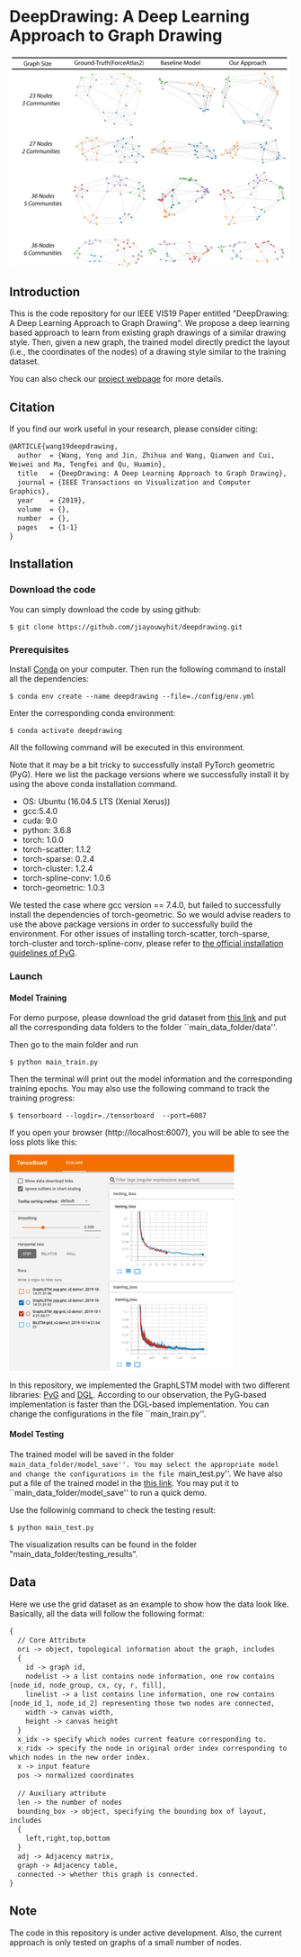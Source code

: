 # DeepDrawing: A Deep Learning Approach to Graph Drawing

<img src="./figs/deepDrawing-example.png" width="500">

## Introduction
This is the code repository for our IEEE VIS19 Paper entitled "DeepDrawing: A Deep Learning Approach to Graph Drawing". We propose a deep learning based approach to learn from existing graph drawings of a similar drawing style. Then, given a new graph, the trained model directly predict the layout (i.e., the coordinates of the nodes) of a drawing style similar to the training dataset.

You can also check our [project webpage](http://yong-wang.org/proj/deepDrawing.html) for more details.

## Citation
If you find our work useful in your research, please consider citing:
```
@ARTICLE{wang19deepdrawing, 
  author  = {Wang, Yong and Jin, Zhihua and Wang, Qianwen and Cui, Weiwei and Ma, Tengfei and Qu, Huamin},
  title   = {DeepDrawing: A Deep Learning Approach to Graph Drawing},
  journal = {IEEE Transactions on Visualization and Computer Graphics},
  year    = {2019}, 
  volume  = {}, 
  number  = {}, 
  pages   = {1-1}
}
```

## Installation




### Download the code
You can simply download the code by using github:
```
$ git clone https://github.com/jiayouwyhit/deepdrawing.git
```

### Prerequisites
Install [Conda](https://docs.conda.io/en/latest/) on your computer. Then run the following command to install all the dependencies:
```
$ conda env create --name deepdrawing --file=./config/env.yml
```
Enter the corresponding conda environment:
```
$ conda activate deepdrawing
```
All the following command will be executed in this environment.

Note that it may be a bit tricky to successfully install PyTorch geometric (PyG). Here we list the package versions where we successfully install it by using the above conda installation command.

- OS: Ubuntu (16.04.5 LTS (Xenial Xerus))
- gcc:5.4.0
- cuda: 9.0
- python: 3.6.8
- torch: 1.0.0
- torch-scatter: 1.1.2
- torch-sparse: 0.2.4
- torch-cluster: 1.2.4
- torch-spline-conv: 1.0.6
- torch-geometric: 1.0.3

We tested the case where gcc version == 7.4.0, but failed to successfully install the dependencies of torch-geometric. So we would advise readers to use the above package versions in order to successfully build the environment. For other issues of installing torch-scatter, torch-sparse, torch-cluster and torch-spline-conv, please refer to [the official installation guidelines of PyG](https://pytorch-geometric.readthedocs.io/en/latest/notes/installation.html).

### Launch

#### Model Training
For demo purpose, please download the grid dataset from [this link](https://drive.google.com/drive/folders/1LjxuVp_eIA3Z0CT7ctFr-U3tmakVj2aR?usp=sharing) and put all the corresponding data folders to the folder ``main_data_folder/data''.

Then go to the main folder and run 
```
$ python main_train.py
```
Then the terminal will print out the model information and the corresponding training epochs. You may also use the following command to track the training progress:
```
$ tensorboard --logdir=./tensorboard  --port=6007
```


If you open your browser (http://localhost:6007), you will be able to see the loss plots like this:

<img src="./figs/training-loss.png" width="400">



In this repository, we implemented the GraphLSTM model with two different libraries: [PyG](https://github.com/rusty1s/pytorch_geometric) and [DGL](https://docs.dgl.ai/tutorials/models/index.html). According to our observation, the PyG-based implementation is faster than the DGL-based implementation. You can change the configurations in the file ``main_train.py''.

#### Model Testing
The trained model will be saved in the folder ``main_data_folder/model_save''. You may select the appropriate model and change the configurations in the file ``main_test.py''. We have also put a file of the trained model in the [this link](https://drive.google.com/drive/folders/1LjxuVp_eIA3Z0CT7ctFr-U3tmakVj2aR?usp=sharing). You may put it to ``main_data_folder/model_save'' to run a quick demo. 

Use the followinig command to check the testing result:
```
$ python main_test.py
```
The visualization results can be found in the folder "main_data_folder/testing_results".

## Data
Here we use the grid dataset as an example to show how the data look like. Basically, all the data will follow the following format:
```
{
  // Core Attribute
  ori -> object, topological information about the graph, includes
  {
    id -> graph id,
    nodelist -> a list contains node information, one row contains [node_id, node_group, cx, cy, r, fill],
    linelist -> a list contains line information, one row contains [node_id_1, node_id_2] representing those two nodes are connected,
    width -> canvas width,
    height -> canvas height
  }
  x_idx -> specify which nodes current feature corresponding to.
  x_ridx -> specify the node in original order index corresponding to which nodes in the new order index.
  x -> input feature
  pos -> normalized coordinates

  // Auxiliary attribute
  len -> the number of nodes
  bounding_box -> object, specifying the bounding box of layout, includes
  {
    left,right,top,bottom
  }
  adj -> Adjacency matrix,
  graph -> Adjacency table,
  connected -> whether this graph is connected.
}
```

## Note
The code in this repository is under active development. Also, the current approach is only tested on graphs of a small number of nodes.